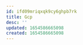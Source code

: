 ```yaml
---
id: ifd09mriqxqk9cy6ghpb7rk
title: Gcp
desc: ''
updated: 1654586665098
created: 1654586665098
---
```


